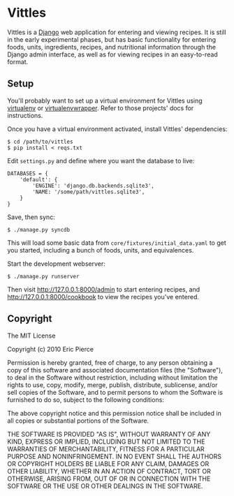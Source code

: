 Vittles
=======

Vittles is a [Django](http://www.djangoproject.com/) web application for
entering and viewing recipes. It is still in the early experimental phases, but
has basic functionality for entering foods, units, ingredients, recipes, and
nutritional information through the Django admin interface, as well as for
viewing recipes in an easy-to-read format.


Setup
-----

You'll probably want to set up a virtual environment for Vittles using
[virtualenv](http://pypi.python.org/pypi/virtualenv) or
[virtualenvwrapper](http://pypi.python.org/pypi/virtualenvwrapper). Refer to
those projects' docs for instructions.

Once you have a virtual environment activated, install Vittles' dependencies:

    $ cd /path/to/vittles
    $ pip install < reqs.txt

Edit `settings.py` and define where you want the database to live:

    DATABASES = {
        'default': {
            'ENGINE': 'django.db.backends.sqlite3',
            'NAME: '/some/path/vittles.sqlite3',
        }
    }

Save, then sync:

    $ ./manage.py syncdb

This will load some basic data from `core/fixtures/initial_data.yaml` to get
you started, including a bunch of foods, units, and equivalences.

Start the development webserver:

    $ ./manage.py runserver

Then visit http://127.0.0.1:8000/admin to start entering recipes, and
http://127.0.0.1:8000/cookbook to view the recipes you've entered.


Copyright
---------

The MIT License

Copyright (c) 2010 Eric Pierce

Permission is hereby granted, free of charge, to any person obtaining
a copy of this software and associated documentation files (the
"Software"), to deal in the Software without restriction, including
without limitation the rights to use, copy, modify, merge, publish,
distribute, sublicense, and/or sell copies of the Software, and to
permit persons to whom the Software is furnished to do so, subject to
the following conditions:

The above copyright notice and this permission notice shall be
included in all copies or substantial portions of the Software.

THE SOFTWARE IS PROVIDED "AS IS", WITHOUT WARRANTY OF ANY KIND,
EXPRESS OR IMPLIED, INCLUDING BUT NOT LIMITED TO THE WARRANTIES OF
MERCHANTABILITY, FITNESS FOR A PARTICULAR PURPOSE AND
NONINFRINGEMENT. IN NO EVENT SHALL THE AUTHORS OR COPYRIGHT HOLDERS BE
LIABLE FOR ANY CLAIM, DAMAGES OR OTHER LIABILITY, WHETHER IN AN ACTION
OF CONTRACT, TORT OR OTHERWISE, ARISING FROM, OUT OF OR IN CONNECTION
WITH THE SOFTWARE OR THE USE OR OTHER DEALINGS IN THE SOFTWARE.

